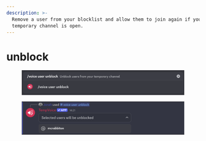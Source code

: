 ```yaml
---
description: >-
  Remove a user from your blocklist and allow them to join again if you
  temporary channel is open.
---
```


# unblock

<figure><img src="../../../.gitbook/assets/image (30).png" alt=""><figcaption></figcaption></figure>

<figure><img src="../../../.gitbook/assets/image (31).png" alt=""><figcaption></figcaption></figure>
